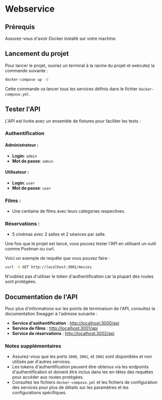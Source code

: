 # Webservice

## Prérequis

Assurez-vous d'avoir Docker installé sur votre machine.

## Lancement du projet

Pour lancer le projet, ouvrez un terminal à la racine du projet et exécutez la commande suivante :

```bash
docker-compose up -d
```

Cette commande va lancer tous les services définis dans le fichier `docker-compose.yml`.

## Tester l'API

L'API est livrée avec un ensemble de fixtures pour faciliter les tests :

### Authentification

#### Administrateur :
- **Login**: `admin`
- **Mot de passe**: `admin`

#### Utilisateur :
- **Login**: `user`
- **Mot de passe**: `user`

### Films :
- Une centaine de films avec leurs catégories respectives.

### Réservations :
- 5 cinémas avec 2 salles et 2 séances par salle.

Une fois que le projet est lancé, vous pouvez tester l'API en utilisant un outil comme Postman ou curl.

Voici un exemple de requête que vous pouvez faire :

```bash
curl -X GET http://localhost:3001/movies
```

N'oubliez pas d'utiliser le token d'authentification car la plupart des routes sont protégées.

## Documentation de l'API

Pour plus d'informations sur les points de terminaison de l'API, consultez la documentation Swagger à l'adresse suivante :

- **Service d'authentification** : [http://localhost:3000/api](http://localhost:3000/api)
- **Service de films** : [http://localhost:3001/api](http://localhost:3001/api)
- **Service de réservations** : [http://localhost:3002/api](http://localhost:3002/api)

### Notes supplémentaires

- Assurez-vous que les ports `3000`, `3001`, et `3002` sont disponibles et non utilisés par d'autres services.
- Les tokens d'authentification peuvent être obtenus via les endpoints d'authentification et doivent être inclus dans les en-têtes des requêtes pour accéder aux routes protégées.
- Consultez les fichiers `docker-compose.yml` et les fichiers de configuration des services pour plus de détails sur les paramètres et les configurations spécifiques.
